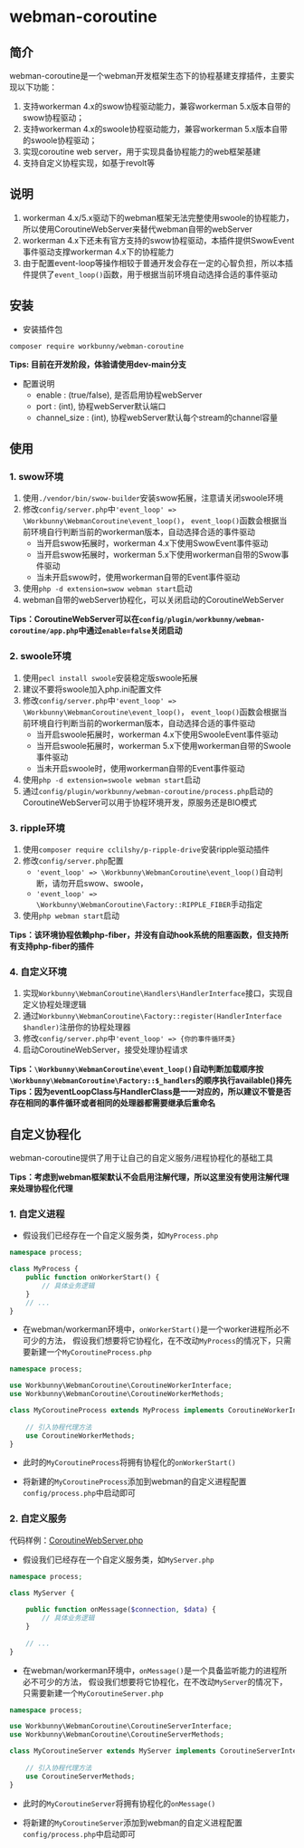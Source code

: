 # webman-coroutine

## 简介

webman-coroutine是一个webman开发框架生态下的协程基建支撑插件，主要实现以下功能：

1. 支持workerman 4.x的swow协程驱动能力，兼容workerman 5.x版本自带的swow协程驱动；
2. 支持workerman 4.x的swoole协程驱动能力，兼容workerman 5.x版本自带的swoole协程驱动；
3. 实现coroutine web server，用于实现具备协程能力的web框架基建
4. 支持自定义协程实现，如基于revolt等

## 说明

1. workerman 4.x/5.x驱动下的webman框架无法完整使用swoole的协程能力，所以使用CoroutineWebServer来替代webman自带的webServer
2. workerman 4.x下还未有官方支持的swow协程驱动，本插件提供SwowEvent事件驱动支撑workerman 4.x下的协程能力
3. 由于配置event-loop等操作相较于普通开发会存在一定的心智负担，所以本插件提供了`event_loop()`函数，用于根据当前环境自动选择合适的事件驱动

## 安装

- 安装插件包
```shell
composer require workbunny/webman-coroutine
```

**Tips: 目前在开发阶段，体验请使用dev-main分支**

- 配置说明
  - enable : (true/false), 是否启用协程webServer
  - port : (int), 协程webServer默认端口
  - channel_size : (int), 协程webServer默认每个stream的channel容量

## 使用

### 1. swow环境

1. 使用`./vendor/bin/swow-builder`安装swow拓展，注意请关闭swoole环境
2. 修改`config/server.php`中`'event_loop' => \Workbunny\WebmanCoroutine\event_loop()`，
`event_loop()`函数会根据当前环境自行判断当前的workerman版本，自动选择合适的事件驱动
   - 当开启swow拓展时，workerman 4.x下使用SwowEvent事件驱动
   - 当开启swow拓展时，workerman 5.x下使用workerman自带的Swow事件驱动
   - 当未开启swow时，使用workerman自带的Event事件驱动
3. 使用`php -d extension=swow webman start`启动
4. webman自带的webServer协程化，可以关闭启动的CoroutineWebServer

**Tips：CoroutineWebServer可以在`config/plugin/workbunny/webman-coroutine/app.php`中通过`enable=false`关闭启动**

### 2. swoole环境

1. 使用`pecl install swoole`安装稳定版swoole拓展
2. 建议不要将swoole加入php.ini配置文件
3. 修改`config/server.php`中`'event_loop' => \Workbunny\WebmanCoroutine\event_loop()`，
   `event_loop()`函数会根据当前环境自行判断当前的workerman版本，自动选择合适的事件驱动
   - 当开启swoole拓展时，workerman 4.x下使用SwooleEvent事件驱动
   - 当开启swoole拓展时，workerman 5.x下使用workerman自带的Swoole事件驱动
   - 当未开启swoole时，使用workerman自带的Event事件驱动
4. 使用`php -d extension=swoole webman start`启动
5. 通过`config/plugin/workbunny/webman-coroutine/process.php`启动的CoroutineWebServer可以用于协程环境开发，原服务还是BIO模式

### 3. ripple环境

1. 使用`composer require cclilshy/p-ripple-drive`安装ripple驱动插件
2. 修改`config/server.php`配置
   - `'event_loop' => \Workbunny\WebmanCoroutine\event_loop()`自动判断，请勿开启swow、swoole，
   - `'event_loop' => \Workbunny\WebmanCoroutine\Factory::RIPPLE_FIBER`手动指定
3. 使用`php webman start`启动

**Tips：该环境协程依赖php-fiber，并没有自动hook系统的阻塞函数，但支持所有支持php-fiber的插件**

### 4. 自定义环境

1. 实现`Workbunny\WebmanCoroutine\Handlers\HandlerInterface`接口，实现自定义协程处理逻辑
2. 通过`Workbunny\WebmanCoroutine\Factory::register(HandlerInterface $handler)`注册你的协程处理器
3. 修改`config/server.php`中`'event_loop' => {你的事件循环类}`
4. 启动CoroutineWebServer，接受处理协程请求

**Tips：`\Workbunny\WebmanCoroutine\event_loop()`自动判断加载顺序按`\Workbunny\WebmanCoroutine\Factory::$_handlers`的顺序执行available()择先**
**Tips：因为eventLoopClass与HandlerClass是一一对应的，所以建议不管是否存在相同的事件循环或者相同的处理器都需要继承后重命名**

## 自定义协程化

webman-coroutine提供了用于让自己的自定义服务/进程协程化的基础工具

**Tips：考虑到webman框架默认不会启用注解代理，所以这里没有使用注解代理来处理协程化代理**

### 1. 自定义进程

- 假设我们已经存在一个自定义服务类，如`MyProcess.php`

```php
namespace process;

class MyProcess {
    public function onWorkerStart() {
        // 具体业务逻辑
    }
    // ...
}
```

- 在webman/workerman环境中，`onWorkerStart()`是一个worker进程所必不可少的方法，
假设我们想要将它协程化，在不改动`MyProcess`的情况下，只需要新建一个`MyCoroutineProcess.php`

```php
namespace process;

use Workbunny\WebmanCoroutine\CoroutineWorkerInterface;
use Workbunny\WebmanCoroutine\CoroutineWorkerMethods;

class MyCoroutineProcess extends MyProcess implements CoroutineWorkerInterface {
    
    // 引入协程代理方法
    use CoroutineWorkerMethods;
}
```

- 此时的`MyCoroutineProcess`将拥有协程化的`onWorkerStart()`

- 将新建的`MyCoroutineProcess`添加到webman的自定义进程配置`config/process.php`中启动即可


### 2. 自定义服务

代码样例：[CoroutineWebServer.php](src%2FCoroutineWebServer.php)

- 假设我们已经存在一个自定义服务类，如`MyServer.php`

```php
namespace process;

class MyServer {
    
    public function onMessage($connection, $data) {
        // 具体业务逻辑
    }
    
    // ...
}
```

- 在webman/workerman环境中，`onMessage()`是一个具备监听能力的进程所必不可少的方法，
  假设我们想要将它协程化，在不改动`MyServer`的情况下，只需要新建一个`MyCoroutineServer.php`

```php
namespace process;

use Workbunny\WebmanCoroutine\CoroutineServerInterface;
use Workbunny\WebmanCoroutine\CoroutineServerMethods;

class MyCoroutineServer extends MyServer implements CoroutineServerInterface {
    
    // 引入协程代理方法
    use CoroutineServerMethods;
}
```

- 此时的`MyCoroutineServer`将拥有协程化的`onMessage()`

- 将新建的`MyCoroutineServer`添加到webman的自定义进程配置`config/process.php`中启动即可